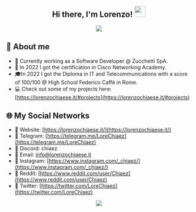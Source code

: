 <!-- Welcome section. -->
<div align="center">
  <h2> Hi there, I'm Lorenzo! <img src="https://raw.githubusercontent.com/MartinHeinz/MartinHeinz/master/wave.gif" width="30px"></h2>
<a href="https://github.com/Lockso"><img src="https://readme-typing-svg.herokuapp.com?font=Fira+Code&pause=1000&color=6C170C&center=true&width=435&lines=Software+Developer;US+Salernitana+1919"/></a>

</div>

<!-- About section. -->
<h2>👨 About me</h2>

- 📍 Currently working as a Software Developer @ Zucchetti SpA. 
- 📜 In 2022 I got the certification in Cisco Networking Academy.
- 🎓In 2022 I got the Diploma in IT and Telecommunications with a score of 100/100 @ High School Federico Caffè in Rome.
- 💻 Check out some of my projects here: [https://lorenzochiaese.it/#projects](https://lorenzochiaese.it/#projects)

<!-- Socials section. -->
<h2>🌐 My Social Networks</h2>

- 💠 Website: [https://lorenzochiaese.it/](https://lorenzochiaese.it/)
- 💠 Telegram: [https://telegram.me/LoreChiaez](https://telegram.me/LoreChiaez)
- 💠 Discord: chiaez
- 💠 Email: [info@lorenzochiaese.it](mailto:info@lorenzochiaese.it)
- 💠 Instagram: [https://www.instagram.com/_chiaez/](https://www.instagram.com/_chiaez/)
- 💠 Reddit: [https://www.reddit.com/user/Chiaez](https://www.reddit.com/user/Chiaez)
- 💠 Twitter: [https://twitter.com/LoreChiaez](https://twitter.com/LoreChiaez)

<!-- Stats seection -->
<p align = "center">
  <img src = "https://komarev.com/ghpvc/?username=Lockso&color=red">
</p>

